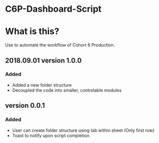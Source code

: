 # C6P-Dashboard-Script
 
 # What is this?
Use to automate the workflow of Cohort 6 Production.

## 2018.09.01 version 1.0.0
### Added
- Added a new folder structure
- Decoupled the code into smaller, controlable modules


## version 0.0.1
### Added
- User can create folder structure using tab within sheet (Only first row)
- Toast to notify upon script completion